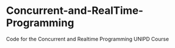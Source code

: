 # Concurrent-and-RealTime-Programming
Code for the Concurrent and Realtime Programming UNIPD Course
